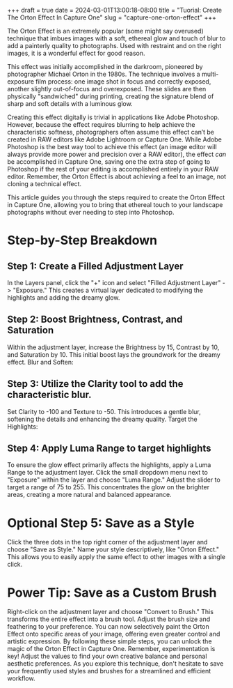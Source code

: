 +++ 
draft = true
date = 2024-03-01T13:00:18-08:00
title = "Tuorial: Create The Orton Effect In Capture One"
slug = "capture-one-orton-effect" 
+++

The Orton Effect is an extremely popular (some might say overused) technique that imbues images with a soft, ethereal glow and touch of blur to add a painterly quality to photographs. Used with restraint and on the right images, it is a wonderful effect for good reason.

This effect was initially accomplished in the darkroom, pioneered by photographer Michael Orton in the 1980s. The technique involves a multi-exposure film process: one image shot in focus and correctly exposed, another slightly out-of-focus and overexposed. These slides are then physically "sandwiched" during printing, creating the signature blend of sharp and soft details with a luminous glow.

Creating this effect digitally is trivial in applications like Adobe Photoshop. However, because the effect requires blurring to help achieve the characteristic softness, photographers often assume this effect can’t be created in RAW editors like Adobe Lightroom or Capture One. While Adobe Photoshop is the best way tool to achieve this effect (an image editor will always provide more power and precision over a RAW editor), the effect _can_ be accomplished in Capture One, saving one the extra step of going to Photoshop if the rest of your editing is accomplished entirely in your RAW editor. Remember, the Orton Effect is about achieving a feel to an image, not cloning a technical effect.

This article guides you through the steps required to create the Orton Effect in Capture One, allowing you to bring that ethereal touch to your landscape photographs without ever needing to step into Photoshop.

# Step-by-Step Breakdown

## Step 1: Create a Filled Adjustment Layer

In the Layers panel, click the "+" icon and select "Filled Adjustment Layer" -> "Exposure." This creates a virtual layer dedicated to modifying the highlights and adding the dreamy glow.

## Step 2: Boost Brightness, Contrast, and Saturation

Within the adjustment layer, increase the Brightness by 15, Contrast by 10, and Saturation by 10. This initial boost lays the groundwork for the dreamy effect.
Blur and Soften:

## Step 3: Utilize the Clarity tool to add the characteristic blur.

Set Clarity to -100 and Texture to -50. This introduces a gentle blur, softening the details and enhancing the dreamy quality.
Target the Highlights:

## Step 4: Apply Luma Range to target highlights

To ensure the glow effect primarily affects the highlights, apply a Luma Range to the adjustment layer. Click the small dropdown menu next to "Exposure" within the layer and choose "Luma Range." Adjust the slider to target a range of 75 to 255. This concentrates the glow on the brighter areas, creating a more natural and balanced appearance.

# Optional Step 5: Save as a Style

Click the three dots in the top right corner of the adjustment layer and choose "Save as Style." Name your style descriptively, like "Orton Effect." This allows you to easily apply the same effect to other images with a single click.

# Power Tip: Save as a Custom Brush

Right-click on the adjustment layer and choose "Convert to Brush." This transforms the entire effect into a brush tool.
Adjust the brush size and feathering to your preference. You can now selectively paint the Orton Effect onto specific areas of your image, offering even greater control and artistic expression.
By following these simple steps, you can unlock the magic of the Orton Effect in Capture One. Remember, experimentation is key! Adjust the values to find your own creative balance and personal aesthetic preferences. As you explore this technique, don't hesitate to save your frequently used styles and brushes for a streamlined and efficient workflow.
